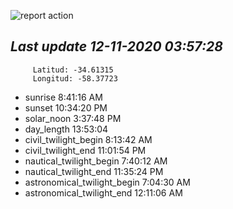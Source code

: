 ![report action](https://github.com/matiasz8/actions-for-reports/workflows/report%20action/badge.svg?branch=develop) 


## *****Last update 12-11-2020 03:57:28*****



		 Latitud: -34.61315
		 Longitud: -58.37723

 - sunrise 	 8:41:16 AM
 - sunset 	 10:34:20 PM
 - solar_noon 	 3:37:48 PM
 - day_length 	 13:53:04
 - civil_twilight_begin 	 8:13:42 AM
 - civil_twilight_end 	 11:01:54 PM
 - nautical_twilight_begin 	 7:40:12 AM
 - nautical_twilight_end 	 11:35:24 PM
 - astronomical_twilight_begin 	 7:04:30 AM
 - astronomical_twilight_end 	 12:11:06 AM
